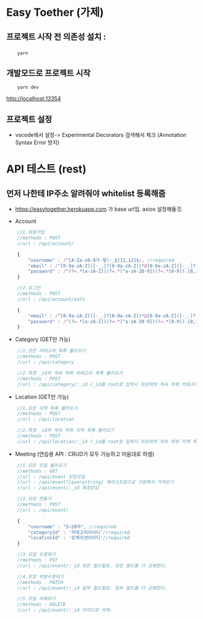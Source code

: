
# Easy Toether (가제)

## 프로젝트 시작 전 의존성 설치 :
###
```
    yarn
```

## 개발모드로 프로젝트 시작
```
    yarn dev
```
[http://localhost:12354](http://localhost:12354)


## 프로젝트 설정
- vscode에서 설정-> Experimental Decorators 검색해서 체크 (Annotation Syntax Error 방지)

# API 테스트 (rest)
## 먼저 나한테 IP주소 알려줘야 whitelist 등록해줌
- https://easytogether.herokuapp.com 가 base url임. axios 설정해둘것.

- Account
```js
    //1.회원가입
    //methods : POST
    //url : /api/account/

    {
        "username" : /^[A-Za-z0-9가-힣\-_$]{2,12}$/, //required
        "email" : /^[0-9a-zA-Z]([-_.]?[0-9a-zA-Z])*@[0-9a-zA-Z]([-_.]?[0-9a-zA-Z])*.[a-zA-Z]{2,3}$/i, //required
        "password" : /^(?=.*[a-zA-Z])(?=.*[^a-zA-Z0-9])(?=.*[0-9]).{8,16}$/ //required
    }
```

```js
    //2.로그인
    //methods : POST
    //url : /api/account/auth

    {
        "email" : /^[0-9a-zA-Z]([-_.]?[0-9a-zA-Z])*@[0-9a-zA-Z]([-_.]?[0-9a-zA-Z])*.[a-zA-Z]{2,3}$/i, //required
        "password" : /^(?=.*[a-zA-Z])(?=.*[^a-zA-Z0-9])(?=.*[0-9]).{8,16}$/ //required
    }
```

- Category (GET만 가능)
```js
    //1.모든 카테고리 목록 불러오기
    //methods : POST
    //url : /api/category
```

```js
    //2.특정 _id의 직속 하위 카테고리 목록 불러오기
    //methods : POST
    //url : /api/category/:_id (_id를 root로 입력시 최상위의 직속 하위 카테고리 목록을 불러옴 )
```

- Location (GET만 가능)
```js
    //1.모든 지역 목록 불러오기
    //methods : POST
    //url : /api/location
```

```js
    //2.특정 _id의 직속 하위 지역 목록 불러오기
    //methods : POST
    //url : /api/location/:_id (_id를 root로 입력시 최상위의 직속 하위 지역 목록을 불러옴 )
```

- Meeting (연습용 API : CRUD가 모두 가능하고 마음대로 하셈)
```js
    //1.모든 모임 불러오기
    //methods : GET
    //url : /api/event 모든모임
    //url : /api/event?[querystring] 쿼리스트링으로 구분해서 가져오기
    //url : /api/event/:_id 특정모임
```

```js
    //2.모임 만들기
    //methods : POST
    //url : /api/event/

    {
        "username" : "5~20자", //required
        "categoryId" : '카테고리아이디'//required
        "locationId" : '로케이션아이디'//required
    }
```
```js
    //3.모임 수정하기
    //methods : PUT
    //url : /api/event/:_id 모든 필드필요. 모든 필드를 다 교체한다.
```

```js
    //4.모임 부분수정하기
    //methods : PATCH
    //url : /api/event/:_id 일부 필드필요. 일부 필드를 다 교체한다.
```

```js
    //5.모임 삭제하기
    //methods : DELETE
    //url : /api/event/:_id 아이디로 삭제.
```